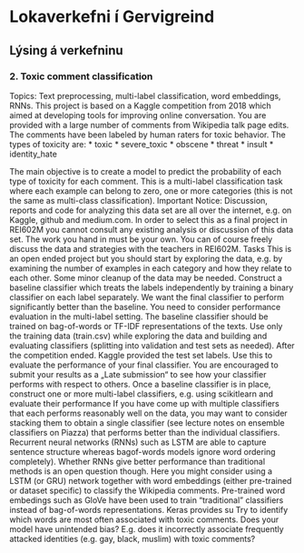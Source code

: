 # Lokaverkefni í Gervigreind
## Lýsing á verkefninu
###  2. Toxic comment classification
Topics: Text preprocessing, multi-label classification, word embeddings, RNNs.
This project is based on a Kaggle competition from 2018 which aimed at developing tools for
improving online conversation.
You are provided with a large number of comments from Wikipedia talk page edits. The comments
have been labeled by human raters for toxic behavior. The types of toxicity are:
    * toxic
    * severe_toxic
    * obscene
    * threat
    * insult
    * identity_hate
    
The main objective is to create a model to predict the probability of each type of toxicity for each
comment. This is a multi-label classification task where each example can belong to zero, one or
more categories (this is not the same as multi-class classification).
Important Notice: Discussion, reports and code for analyzing this data set are all over the internet,
e.g. on Kaggle, github and medium.com. In order to select this as a final project in REI602M you
cannot consult any existing analysis or discussion of this data set. The work you hand in must be your
own. You can of course freely discuss the data and strategies with the teachers in REI602M.
Tasks
This is an open ended project but you should start by exploring the data, e.g. by examining the
number of examples in each category and how they relate to each other. Some minor cleanup of the
data may be needed.
Construct a baseline classifier which treats the labels independently by training a binary classifier on
each label separately. We want the final classifier to perform significantly better than the baseline.
You need to consider performance evaluation in the multi-label setting. The baseline classifier should
be trained on bag-of-words or TF-IDF representations of the texts.
Use only the training data (train.csv) while exploring the data and building and evaluating classifiers
(splitting into validation and test sets as needed). After the competition ended. Kaggle provided the
test set labels. Use this to evaluate the performance of your final classifier. You are encouraged to
submit your results as a „Late submission“ to see how your classifier performs with respect to others.
Once a baseline classifier is in place, construct one or more multi-label classifiers, e.g. using scikitlearn and evaluate their performance
If you have come up with multiple classifiers that each performs reasonably well on the data, you
may want to consider stacking them to obtain a single classifier (see lecture notes on ensemble
classifiers on Piazza) that performs better than the individual classifiers.
Recurrent neural networks (RNNs) such as LSTM are able to capture sentence structure whereas bagof-words models ignore word ordering completely). Whether RNNs give better performance than
traditional methods is an open question though. Here you might consider using a LSTM (or GRU) 
network together with word embeddings (either pre-trained or dataset specific) to classify the
Wikipedia comments.
Pre-trained word embedings such as GloVe have been used to train “traditional” classifiers instead of
bag-of-words representations. Keras provides su
Try to identify which words are most often associated with toxic comments. Does your model have
unintended bias? E.g. does it incorrectly associate frequently attacked identities (e.g. gay, black,
muslim) with toxic comments? 

